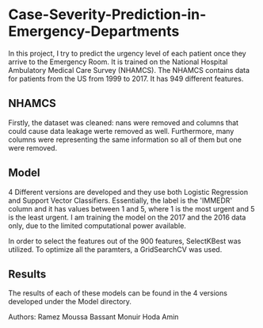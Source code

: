 # Case-Severity-Prediction-in-Emergency-Departments

In this project, I try to predict the urgency level of each patient once they arrive to the Emergency Room. It is trained on the National Hospital Ambulatory Medical Care Survey (NHAMCS). The NHAMCS contains data for patients from the US from 1999 to 2017. It has 949 different features.

## NHAMCS
Firstly, the dataset was cleaned: nans were removed and columns that could cause data leakage werte removed as well. Furthermore, many columns were representing the same information so all of them but one were removed.

## Model

4 Different versions are developed and they use both Logistic Regression and Support Vector Classifiers.
Essentially, the label is the 'IMMEDR' column and it has values between 1 and 5, where 1 is the most urgent and 5 is the least urgent.
I am training the model on the 2017 and the 2016 data only, due to the limited computational power available.

In order to select the features out of the 900 features, SelectKBest was utilized. To optimize all the paramters, a GridSearchCV was used.

## Results

The results of each of these models can be found in the 4 versions developed under the Model directory.

Authors: 
Ramez Moussa
Bassant Monuir
Hoda Amin

